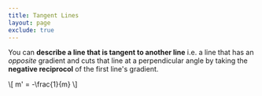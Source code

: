 ```yaml
---
title: Tangent Lines
layout: page
exclude: true
---
```


<script type="text/javascript" id="MathJax-script" async
  src="https://cdn.jsdelivr.net/npm/mathjax@3/es5/tex-mml-chtml.js">
</script>

You can **describe a line that is tangent to another line** i.e. a line that has an *opposite* gradient and cuts that line at a perpendicular angle by taking the **negative reciprocol** of the first line's gradient.

\\[ m' = -\frac{1}{m} \\]

<iframe frameBorder="0" height=500 srcdoc="<html>
  <head>
    <script src='https://cdnjs.cloudflare.com/ajax/libs/p5.js/1.2.0/p5.min.js'></script>
  </head>
  <body>
    <div id='sine_ratio'></div>
    <script src='https://cdn.jsdelivr.net/gh/dpwdec/sketch_visualisations/tangent_lines/tangent_lines.js'></script>
  </body>
</html>"></iframe>